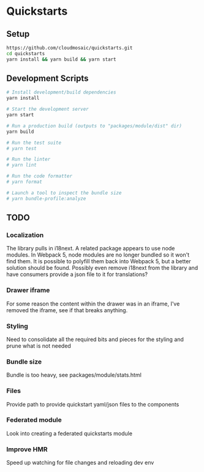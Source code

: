 # Quickstarts

## Setup

```bash
https://github.com/cloudmosaic/quickstarts.git
cd quickstarts
yarn install && yarn build && yarn start
```

## Development Scripts
```sh
# Install development/build dependencies
yarn install

# Start the development server
yarn start

# Run a production build (outputs to "packages/module/dist" dir)
yarn build

# Run the test suite
# yarn test

# Run the linter
# yarn lint

# Run the code formatter
# yarn format

# Launch a tool to inspect the bundle size
# yarn bundle-profile:analyze
```

## TODO
### Localization
The library pulls in i18next. A related package appears to use node modules. In Webpack 5, node modules are no longer bundled so it won't find them. It is possible to polyfill them back into Webpack 5, but a better solution should be found.
Possibly even remove i18next from the library and have consumers provide a json file to it for translations?
### Drawer iframe
For some reason the content within the drawer was in an iframe, I've removed the iframe, see if that breaks anything.
### Styling
Need to consolidate all the required bits and pieces for the styling and prune what is not needed
### Bundle size
Bundle is too heavy, see packages/module/stats.html
### Files
Provide path to provide quickstart yaml/json files to the components
### Federated module
Look into creating a federated quickstarts module
### Improve HMR
Speed up watching for file changes and reloading dev env
